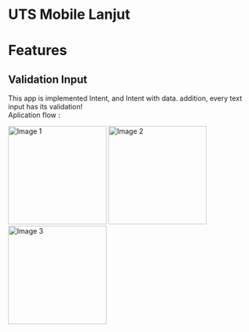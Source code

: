 # UTS Mobile Lanjut
# Features
## Validation Input<br>
This app is implemented Intent, and Intent with data. addition, every text input has its validation! <br>
Aplication flow : <br>
<p align="left">
  <img src="https://github.com/user-attachments/assets/2eaab105-7cff-437b-a5b1-3f2e66ab30b2" alt="Image 1" width="200"/>
  <img src="https://github.com/user-attachments/assets/051dcc7c-444f-45ae-bd29-4567ec548ea7" alt="Image 2" width="200"/>
  <img src="https://github.com/user-attachments/assets/4a3a8e35-96f8-467c-a4ef-c4e456244608" alt="Image 3" width="200"/>
</p>
